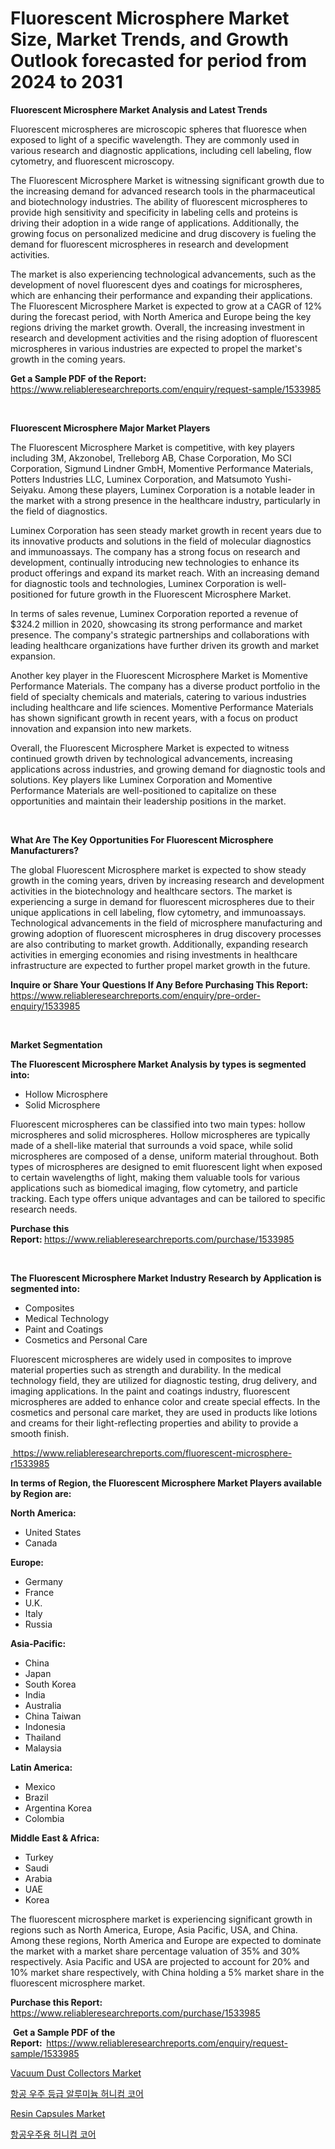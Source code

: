 <p><h1>Fluorescent Microsphere Market Size, Market Trends, and Growth Outlook forecasted for period from 2024 to 2031</h1></p><p><strong>Fluorescent Microsphere Market Analysis and Latest Trends</strong></p>
<p><p>Fluorescent microspheres are microscopic spheres that fluoresce when exposed to light of a specific wavelength. They are commonly used in various research and diagnostic applications, including cell labeling, flow cytometry, and fluorescent microscopy.</p><p>The Fluorescent Microsphere Market is witnessing significant growth due to the increasing demand for advanced research tools in the pharmaceutical and biotechnology industries. The ability of fluorescent microspheres to provide high sensitivity and specificity in labeling cells and proteins is driving their adoption in a wide range of applications. Additionally, the growing focus on personalized medicine and drug discovery is fueling the demand for fluorescent microspheres in research and development activities.</p><p>The market is also experiencing technological advancements, such as the development of novel fluorescent dyes and coatings for microspheres, which are enhancing their performance and expanding their applications. The Fluorescent Microsphere Market is expected to grow at a CAGR of 12% during the forecast period, with North America and Europe being the key regions driving the market growth. Overall, the increasing investment in research and development activities and the rising adoption of fluorescent microspheres in various industries are expected to propel the market's growth in the coming years.</p></p>
<p><strong>Get a Sample PDF of the Report:&nbsp;</strong> <a href="https://www.reliableresearchreports.com/enquiry/request-sample/1533985">https://www.reliableresearchreports.com/enquiry/request-sample/1533985</a></p>
<p>&nbsp;</p>
<p><strong>Fluorescent Microsphere Major Market Players</strong></p>
<p><p>The Fluorescent Microsphere Market is competitive, with key players including 3M, Akzonobel, Trelleborg AB, Chase Corporation, Mo SCI Corporation, Sigmund Lindner GmbH, Momentive Performance Materials, Potters Industries LLC, Luminex Corporation, and Matsumoto Yushi-Seiyaku. Among these players, Luminex Corporation is a notable leader in the market with a strong presence in the healthcare industry, particularly in the field of diagnostics.</p><p>Luminex Corporation has seen steady market growth in recent years due to its innovative products and solutions in the field of molecular diagnostics and immunoassays. The company has a strong focus on research and development, continually introducing new technologies to enhance its product offerings and expand its market reach. With an increasing demand for diagnostic tools and technologies, Luminex Corporation is well-positioned for future growth in the Fluorescent Microsphere Market.</p><p>In terms of sales revenue, Luminex Corporation reported a revenue of $324.2 million in 2020, showcasing its strong performance and market presence. The company's strategic partnerships and collaborations with leading healthcare organizations have further driven its growth and market expansion.</p><p>Another key player in the Fluorescent Microsphere Market is Momentive Performance Materials. The company has a diverse product portfolio in the field of specialty chemicals and materials, catering to various industries including healthcare and life sciences. Momentive Performance Materials has shown significant growth in recent years, with a focus on product innovation and expansion into new markets.</p><p>Overall, the Fluorescent Microsphere Market is expected to witness continued growth driven by technological advancements, increasing applications across industries, and growing demand for diagnostic tools and solutions. Key players like Luminex Corporation and Momentive Performance Materials are well-positioned to capitalize on these opportunities and maintain their leadership positions in the market.</p></p>
<p>&nbsp;</p>
<p><strong>What Are The Key Opportunities For Fluorescent Microsphere Manufacturers?</strong></p>
<p><p>The global Fluorescent Microsphere market is expected to show steady growth in the coming years, driven by increasing research and development activities in the biotechnology and healthcare sectors. The market is experiencing a surge in demand for fluorescent microspheres due to their unique applications in cell labeling, flow cytometry, and immunoassays. Technological advancements in the field of microsphere manufacturing and growing adoption of fluorescent microspheres in drug discovery processes are also contributing to market growth. Additionally, expanding research activities in emerging economies and rising investments in healthcare infrastructure are expected to further propel market growth in the future.</p></p>
<p><strong>Inquire or Share Your Questions If Any Before Purchasing This Report:</strong> <a href="https://www.reliableresearchreports.com/enquiry/pre-order-enquiry/1533985">https://www.reliableresearchreports.com/enquiry/pre-order-enquiry/1533985</a></p>
<p>&nbsp;</p>
<p><strong>Market Segmentation</strong></p>
<p><strong>The Fluorescent Microsphere Market Analysis by types is segmented into:</strong></p>
<p><ul><li>Hollow Microsphere</li><li>Solid Microsphere</li></ul></p>
<p><p>Fluorescent microspheres can be classified into two main types: hollow microspheres and solid microspheres. Hollow microspheres are typically made of a shell-like material that surrounds a void space, while solid microspheres are composed of a dense, uniform material throughout. Both types of microspheres are designed to emit fluorescent light when exposed to certain wavelengths of light, making them valuable tools for various applications such as biomedical imaging, flow cytometry, and particle tracking. Each type offers unique advantages and can be tailored to specific research needs.</p></p>
<p><strong>Purchase this Report:&nbsp;</strong><a href="https://www.reliableresearchreports.com/purchase/1533985">https://www.reliableresearchreports.com/purchase/1533985</a></p>
<p>&nbsp;</p>
<p><strong>The Fluorescent Microsphere Market Industry Research by Application is segmented into:</strong></p>
<p><ul><li>Composites</li><li>Medical Technology</li><li>Paint and Coatings</li><li>Cosmetics and Personal Care</li></ul></p>
<p><p>Fluorescent microspheres are widely used in composites to improve material properties such as strength and durability. In the medical technology field, they are utilized for diagnostic testing, drug delivery, and imaging applications. In the paint and coatings industry, fluorescent microspheres are added to enhance color and create special effects. In the cosmetics and personal care market, they are used in products like lotions and creams for their light-reflecting properties and ability to provide a smooth finish.</p></p>
<p><a href="https://www.reliableresearchreports.com/fluorescent-microsphere-r1533985">&nbsp;https://www.reliableresearchreports.com/fluorescent-microsphere-r1533985</a></p>
<p><strong>In terms of Region, the Fluorescent Microsphere Market Players available by Region are:</strong></p>
<p>
    <p> <strong> North America: </strong>
        <ul>
            <li>United States</li>
            <li>Canada</li>
        </ul>
        </p> 
    <p> <strong> Europe: </strong>
        <ul>
            <li>Germany</li>
            <li>France</li>
            <li>U.K.</li>
            <li>Italy</li>
            <li>Russia</li>
        </ul>
        </p> 
    <p> <strong> Asia-Pacific: </strong>
        <ul>
            <li>China</li>
            <li>Japan</li>
            <li>South Korea</li>
            <li>India</li>
            <li>Australia</li>
            <li>China Taiwan</li>
            <li>Indonesia</li>
            <li>Thailand</li>
            <li>Malaysia</li>
        </ul>
        </p> 
    <p> <strong> Latin America: </strong>
        <ul>
            <li>Mexico</li>
            <li>Brazil</li>
            <li>Argentina Korea</li>
            <li>Colombia</li>
        </ul>
        </p> 
    <p> <strong> Middle East & Africa: </strong>
        <ul>
            <li>Turkey</li>
            <li>Saudi</li>
            <li>Arabia</li>
            <li>UAE</li>
            <li>Korea</li>
        </ul>
    </p>
    </p>
<p><p>The fluorescent microsphere market is experiencing significant growth in regions such as North America, Europe, Asia Pacific, USA, and China. Among these regions, North America and Europe are expected to dominate the market with a market share percentage valuation of 35% and 30% respectively. Asia Pacific and USA are projected to account for 20% and 10% market share respectively, with China holding a 5% market share in the fluorescent microsphere market.</p></p>
<p><strong>Purchase this Report: </strong><a href="https://www.reliableresearchreports.com/purchase/1533985">https://www.reliableresearchreports.com/purchase/1533985</a></p>
<p>&nbsp;<strong>Get a Sample PDF of the Report:&nbsp;&nbsp;</strong><a href="https://www.reliableresearchreports.com/enquiry/request-sample/1533985">https://www.reliableresearchreports.com/enquiry/request-sample/1533985</a></p>
<p><strong></strong></p>
<p><p><a href="https://github.com/santosh758595/Market-Research-Report-List-5/blob/main/vacuum-dust-collectors-market.md">Vacuum Dust Collectors Market</a></p><p><a href="https://github.com/vdhdwjyp90142/Market-Research-Report-List-2/blob/main/2706306119243.md">항공 우주 등급 알루미늄 허니컴 코어</a></p><p><a href="https://github.com/faisalayoob601/Market-Research-Report-List-1/blob/main/resin-capsules-market.md">Resin Capsules Market</a></p><p><a href="https://github.com/langcat852024/Market-Research-Report-List-1/blob/main/2143249119242.md">항공우주용 허니컴 코어</a></p></p>